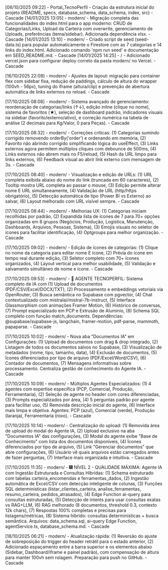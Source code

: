 [06/10/2025 09:22] - Portal_TecnoPerfil - Criação da estrutura inicial do projeto (README, specs, database_schema, data_schema, index, src) - Cascade
[14/01/2025 13:05] - modern/ - Migração completa das funcionalidades do index.html para o app moderno: CRUD de Categorias/Links, Upload da Carteira com overwrite, gerenciamento de Uploads, preferências (tema/sidebar). Adicionada dependência xlsx. - Cascade
[14/01/2025 13:10] - modern/ - Criado script de seed (seed-data.ts) para popular automaticamente o Firestore com as 7 categorias e 14 links do index.html. Adicionado comando 'npm run seed' e documentação em SEED_README.md. - Cascade
[14/01/2025 14:25] - / - Adicionado vercel.json para configurar deploy correto da pasta modern/ no Vercel. - Cascade

[16/10/2025 22:08] - modern/ - Ajustes de layout: migração para container flex com sidebar fixa, redução de paddings, cálculo de altura do wrapper (100vh - 56px), tuning do iframe (altura/clip) e prevenção de abertura automática de links externos no reload. - Cascade

[17/10/2025 08:08] - modern/ - Sistema avançado de gerenciamento: reordenação de categorias/links (↑↓), edição inline (clique no nome), sistema de favoritos (★), seleção de dashboard padrão, indicadores visuais na sidebar (favorito/externo/ativo), e correção numérica na tabela de análise (2 decimais para Kg/Valor, 0 para Peças). - Cascade

[17/10/2025 08:32] - modern/ - Correções críticas: (1) Categorias sumindo corrigido removendo orderBy('order') e ordenando em memória, (2) Favorito não abrindo corrigido simplificando lógica do useEffect, (3) Links externos agora permitem múltiplos cliques com debounce de 500ms, (4) Links externos não abrem mais no F5/reload, (5) Hash da URL limpo para links externos, (6) Feedback visual ao abrir link externo com mensagem de 3s. - Cascade

[17/10/2025 08:40] - modern/ - Visualização e edição de URLs: (1) URL completa exibida abaixo do nome do link (truncada em 60 caracteres), (2) Tooltip mostra URL completa ao passar o mouse, (3) Edição permite alterar nome E URL simultaneamente, (4) Validação de URL (http/https obrigatório), (5) Detecção automática de tipo (Power BI vs Externo) ao salvar, (6) Layout melhorado com URL visível sempre. - Cascade

[17/10/2025 08:44] - modern/ - Melhorias UX: (1) Categorias iniciam recolhidas por padrão, (2) Expandida lista de ícones de 7 para 70+ opções organizadas em 8 grupos (Negócios, Produção, Logística, Manutenção, Dashboards, Arquivos, Pessoas, Sistema), (3) Emojis visuais no seletor de ícones para facilitar identificação, (4) Optgroups para melhor organização. - Cascade

[17/10/2025 09:02] - modern/ - Edição de ícones de categorias: (1) Clique no nome da categoria para editar nome E ícone, (2) Prévia do ícone em tempo real durante edição, (3) Seletor completo com 70+ ícones organizados, (4) Layout vertical para melhor usabilidade, (5) Validação e salvamento simultâneo de nome e ícone. - Cascade

[17/10/2025 09:53] - modern/ - 🤖 AGENTE TECNOPERFIL: Sistema completo de IA com (1) Upload de documentos (PDF/CSV/Excel/DOCX/TXT), (2) Processamento e embeddings vetoriais via OpenRouter, (3) Busca semântica no Supabase com pgvector, (4) Chat contextualizado com mistralai/mistral-7b-instruct, (5) Interface Glassmorphism com animações Framer Motion, (6) Histórico de conversas, (7) Prompt especializado em PCP e Extrusão de Alumínio, (8) Schema SQL completo com função match_documents. Dependências: @supabase/supabase-js, langchain, framer-motion, pdf-parse, mammoth, papaparse. - Cascade

[17/10/2025 10:02] - modern/ - Nova aba "Documentos IA" em Configurações: (1) Upload de documentos com drag & drop integrado, (2) Listagem de todos os documentos salvos no Supabase, (3) Visualização de metadados (nome, tipo, tamanho, data), (4) Exclusão de documentos, (5) Ícones diferenciados por tipo de arquivo (PDF/Excel/Word/CSV), (6) Contador de documentos, (7) Mensagens informativas sobre processamento. Centraliza gestão de conhecimento do Agente IA. - Cascade

[17/10/2025 10:09] - modern/ - Múltiplos Agentes Especializados: (1) 4 agentes com expertise específica (PCP, Comercial, Produção, Ferramentaria), (2) Seleção de agente no header com cores diferenciadas, (3) Prompts especializados por área, (4) 5 perguntas padrão por agente para facilitar uso, (5) Removida descrição inicial do agente, (6) Interface mais limpa e objetiva. Agentes: PCP (azul), Comercial (verde), Produção (laranja), Ferramentaria (roxo). - Cascade

[17/10/2025 10:14] - modern/ - Centralização do upload: (1) Removida área de upload do modal do Agente IA, (2) Upload exclusivo na aba "Documentos IA" das configurações, (3) Modal do agente exibe "Base de Conhecimento" com lista dos documentos disponíveis, (4) Ícones diferenciados por tipo de arquivo, (5) Link "Gerenciar documentos" que abre configurações, (6) Usuário vê quais arquivos estão carregados antes de fazer perguntas, (7) Interface mais organizada e intuitiva. - Cascade

[17/10/2025 11:35] - modern/ - 🎆 NÍVEL 2 - QUALIDADE MÁXIMA: Agente IA com Ingestão Estruturada e Consultas Híbridas: (1) Schema estruturado com tabelas carteira_encomendas e ferramentas_dados, (2) Ingestão automática de Excel/CSV com detecção inteligente de colunas, (3) Funções SQL determinísticas (listar_clientes_carteira, analise_ferramentas, resumo_carteira, pedidos_atrasados), (4) Edge Function ai-query para consultas estruturadas, (5) Detecção de intents para usar consultas exatas vs RAG+LLM, (6) RAG melhorado (8 documentos, threshold 0.3, contexto 12k chars), (7) Respostas 100% completas e precisas para listagens/métricas, (8) Sistema híbrido: consultas determinísticas + busca semântica. Arquivos: data_schema.sql, ai-query Edge Function, agentService.ts, database_schema.md. - Cascade

[18/10/2025 06:21] - modern/ - Atualização rápida: (1) Reversão do ajuste de sobreposição do trigger do header retrátil para o estado anterior, (2) Adicionado espaçamento entre a barra superior e os elementos abaixo (Sidebar, Dashboard/iframe e painel padrão), com compensação de altura para manter 100vh sem rolagem. Preparação para push no GitHub. - Cascade
